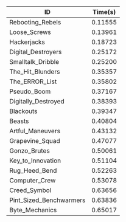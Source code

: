 |ID|Time(s)|
|-|-|
|Rebooting_Rebels|0.11555|
|Loose_Screws|0.13961|
|Hackerjacks|0.18723|
|Digital_Destroyers|0.25172|
|Smalltalk_Dribble|0.25200|
|The_Hit_Blunders|0.35357|
|The_ERROR_List|0.35802|
|Pseudo_Boom|0.37167|
|Digitally_Destroyed|0.38393|
|Blackouts|0.39347|
|Beasts|0.40804|
|Artful_Maneuvers|0.43132|
|Grapevine_Squad|0.47077|
|Gonzo_Brutes|0.50061|
|Key_to_Innovation|0.51104|
|Rug_Heed_Bend|0.52263|
|Computer_Crew|0.53078|
|Creed_Symbol|0.63656|
|Pint_Sized_Benchwarmers|0.63836|
|Byte_Mechanics|0.65017|
